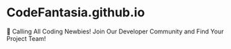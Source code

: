 # CodeFantasia.github.io
🚀 Calling All Coding Newbies! Join Our Developer Community and Find Your Project Team!
